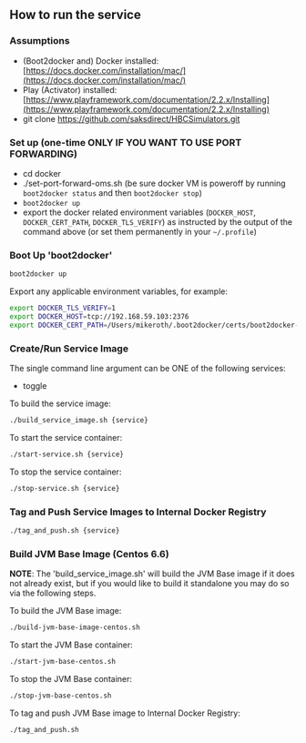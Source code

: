 ## How to run the service

### Assumptions

* (Boot2docker and) Docker installed: [https://docs.docker.com/installation/mac/](https://docs.docker.com/installation/mac/)
* Play (Activator) installed: [https://www.playframework.com/documentation/2.2.x/Installing](https://www.playframework.com/documentation/2.2.x/Installing)
* git clone https://github.com/saksdirect/HBCSimulators.git

### Set up (one-time ONLY IF YOU WANT TO USE PORT FORWARDING)

* cd docker
* ./set-port-forward-oms.sh (be sure docker VM is poweroff by running `boot2docker status` and then `boot2docker stop`)
* `boot2docker up` 
* export the docker related environment variables (`DOCKER_HOST`, `DOCKER_CERT_PATH`, `DOCKER_TLS_VERIFY`) as instructed by the output of the command above (or set them permanently in your `~/.profile`)

### Boot Up 'boot2docker'
```sh
boot2docker up
```

Export any applicable environment variables, for example:
```sh
export DOCKER_TLS_VERIFY=1  
export DOCKER_HOST=tcp://192.168.59.103:2376  
export DOCKER_CERT_PATH=/Users/mikeroth/.boot2docker/certs/boot2docker-vm  
```

### Create/Run Service Image
The single command line argument can be ONE of the following services:
* toggle

To build the service image:  
```sh
./build_service_image.sh {service}
```

To start the service container:  
```sh
./start-service.sh {service}
```

To stop the service container:  
```sh
./stop-service.sh {service}
```

### Tag and Push Service Images to Internal Docker Registry

```sh
./tag_and_push.sh {service}
```

### Build JVM Base Image (Centos 6.6)

**NOTE**: The 'build_service_image.sh' will build the JVM Base image if it does not already exist, but if you would like to build it standalone you may do so via the following steps.  

To build the JVM Base image:  
```sh
./build-jvm-base-image-centos.sh
```

To start the JVM Base container:  
```sh
./start-jvm-base-centos.sh
```

To stop the JVM Base container:  
```sh
./stop-jvm-base-centos.sh
```

To tag and push JVM Base image to Internal Docker Registry:
```sh
./tag_and_push.sh
```
